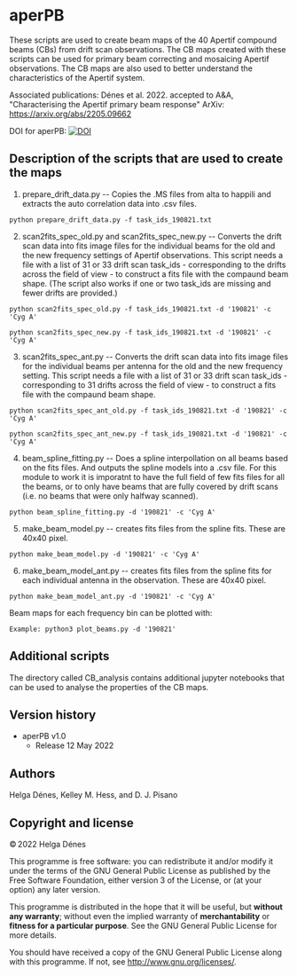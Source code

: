 # aperPB
These scripts are used to create beam maps of the 40 Apertif compound beams (CBs) from drift scan observations. The CB maps created with these scripts can be used for primary beam correcting and mosaicing Apertif observations. The CB maps are also used to better understand the characteristics of the Apertif system.

Associated publications: Dénes et al. 2022. accepted to A&A, "Characterising the Apertif primary beam response" ArXiv: https://arxiv.org/abs/2205.09662

DOI for aperPB:
[![DOI](https://zenodo.org/badge/203768438.svg)](https://zenodo.org/badge/latestdoi/203768438)

## Description of the scripts that are used to create the maps

1. prepare_drift_data.py -- Copies the .MS files from alta to happili and extracts the auto correlation data into .csv files.

`python prepare_drift_data.py -f task_ids_190821.txt`

2. scan2fits_spec_old.py  and scan2fits_spec_new.py -- Converts the drift scan data into fits image files for the individual beams for the old and the new frequency settings of Apertif observations. This script needs a file with a list of 31 or 33 drift scan task_ids - corresponding to the drifts across the field of view - to construct a fits file with the compaund beam shape. (The script also works if one or two task_ids are missing and fewer drifts are provided.)

`python scan2fits_spec_old.py -f task_ids_190821.txt -d '190821' -c 'Cyg A'`

`python scan2fits_spec_new.py -f task_ids_190821.txt -d '190821' -c 'Cyg A'`

3. scan2fits_spec_ant.py -- Converts the drift scan data into fits image files for the individual beams per antenna for the old and the new frequency setting. This script needs a file with a list of 31 or 33 drift scan task_ids - corresponding to 31 drifts across the field of view - to construct a fits file with the compaund beam shape. 

`python scan2fits_spec_ant_old.py -f task_ids_190821.txt -d '190821' -c 'Cyg A'`

`python scan2fits_spec_ant_new.py -f task_ids_190821.txt -d '190821' -c 'Cyg A'`

4. beam_spline_fitting.py -- Does a spline interpollation on all beams based on the fits files. And outputs the spline models into a .csv file. For this module to work it is imporatnt to have the full field of few fits files for all the beams, or to only have beams that are fully covered by drift scans (i.e. no beams that were only halfway scanned).

`python beam_spline_fitting.py -d '190821' -c 'Cyg A'`

5. make_beam_model.py -- creates fits files from the spline fits. These are 40x40 pixel.

`python make_beam_model.py -d '190821' -c 'Cyg A'`

6. make_beam_model_ant.py -- creates fits files from the spline fits for each individual antenna in the observation. These are 40x40 pixel.

`python make_beam_model_ant.py -d '190821' -c 'Cyg A'`

Beam maps for each frequency bin can be plotted with:

`Example: python3 plot_beams.py -d '190821'`

## Additional scripts

The directory called CB_analysis contains additional jupyter notebooks that can be used to analyse the properties of the CB maps. 

## Version history

* aperPB v1.0
  * Release 12 May 2022

## Authors

Helga Dénes, Kelley M. Hess, and D. J. Pisano

## Copyright and license

© 2022 Helga Dénes

This programme is free software: you can redistribute it and/or modify it 
under the terms of the GNU General Public License as published by the Free 
Software Foundation, either version 3 of the License, or (at your option) any 
later version.

This programme is distributed in the hope that it will be useful, but **without 
any warranty**; without even the implied warranty of **merchantability** or **fitness 
for a particular purpose**. See the GNU General Public License for more details.

You should have received a copy of the GNU General Public License along with 
this programme. If not, see http://www.gnu.org/licenses/.
